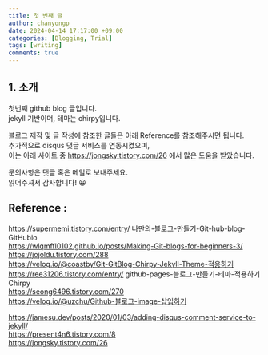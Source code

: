 ```yaml
---
title: 첫 번째 글
author: chanyongp
date: 2024-04-14 17:17:00 +09:00
categories: [Blogging, Trial]
tags: [writing]
comments: true
---
```

## 1. 소개
첫번째 github blog 글입니다.  
jekyll 기반이며, 테마는 chirpy입니다. 

블로그 제작 및 글 작성에 참조한 글들은 아래 Reference를 참조해주시면 됩니다.  
추가적으로 disqus 댓글 서비스를 연동시켰으며,  
이는 아래 사이트 중 https://jongsky.tistory.com/26 에서 많은 도움을 받았습니다.

<!--<img src="image.png" width="60%" height="60%"></img>-->

문의사항은 댓글 혹은 메일로 보내주세요.  
읽어주셔서 감사합니다! 😀

## Reference :  
https://supermemi.tistory.com/entry/  나만의-블로그-만들기-Git-hub-blog-GitHubio  
https://wlqmffl0102.github.io/posts/Making-Git-blogs-for-beginners-3/  
https://jojoldu.tistory.com/288  
https://velog.io/@coastby/Git-GitBlog-Chirpy-Jekyll-Theme-적용하기  
https://ree31206.tistory.com/entry/  github-pages-블로그-만들기-테마-적용하기Chirpy  
https://seong6496.tistory.com/270  
https://velog.io/@uzchu/Github-블로그-image-삽입하기  

https://jamesu.dev/posts/2020/01/03/adding-disqus-comment-service-to-jekyll/  
https://present4n6.tistory.com/8  
https://jongsky.tistory.com/26